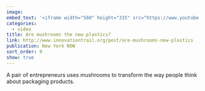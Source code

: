 ```yaml
---
image:
embed_text: '<iframe width="560" height="315" src="https://www.youtube.com/embed/MyLfT92nXDY" frameborder="0" allow="accelerometer; autoplay; encrypted-media; gyroscope; picture-in-picture" allowfullscreen></iframe>'
categories:
  - video
title: Are mushrooms the new plastics?
link: http://www.innovationtrail.org/post/are-mushrooms-new-plastics
publication: New York NOW
sort_order: 9
show: true
---
```


A pair of entrepreneurs uses mushrooms to transform the way people think about packaging products.
